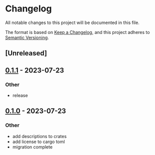 # Changelog
All notable changes to this project will be documented in this file.

The format is based on [Keep a Changelog](https://keepachangelog.com/en/1.0.0/),
and this project adheres to [Semantic Versioning](https://semver.org/spec/v2.0.0.html).

## [Unreleased]

## [0.1.1](https://github.com/BadBoiLabs/Cannon-rs/compare/preimage-server-v0.1.0...preimage-server-v0.1.1) - 2023-07-23

### Other
- release

## [0.1.0](https://github.com/BadBoiLabs/Cannon-rs/releases/tag/preimage-server-v0.1.0) - 2023-07-23

### Other
- add descriptions to crates
- add license to cargo toml
- migration complete
